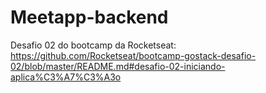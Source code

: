 # Meetapp-backend
Desafio 02 do bootcamp da Rocketseat:
https://github.com/Rocketseat/bootcamp-gostack-desafio-02/blob/master/README.md#desafio-02-iniciando-aplica%C3%A7%C3%A3o
